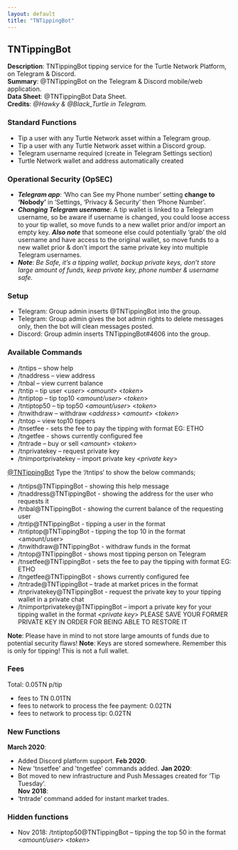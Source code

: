 ```yaml
---
layout: default
title: "TNTippingBot"
---
```

## TNTippingBot

**Description**: TNTippingBot tipping service for the Turtle Network Platform, on Telegram & Discord.<br>
**Summary**: @TNTippingBot on the Telegram & Discord mobile/web application.<br>
**Data Sheet**: @TNTippingBot Data Sheet.<br>
**Credits**: *@Hawky & @Black_Turtle in Telegram.*

### Standard Functions

* Tip a user with any Turtle Network asset within a Telegram group.
* Tip a user with any Turtle Network asset within a Discord group.
* Telegram username required (create in Telegram Settings section)
* Turtle Network wallet and address automatically created

### Operational Security (OpSEC)

* ***Telegram app***: ‘Who can See my Phone number’ setting **change to ‘Nobody’** in ‘Settings, ‘Privacy & Security’ then ‘Phone Number’.
* ***Changing Telegram username***: A tip wallet is linked to a Telegram username, so be aware if username is changed, you could loose access to your tip wallet, so move funds to a new wallet prior and/or import an empty key. ***Also note*** that someone else could potentially ‘grab’ the old username and have access to the original wallet, so move funds to a new wallet prior & don’t import the same private key into multiple Telegram usernames.
* ***Note***: *Be Safe, it’s a tipping wallet, backup private keys, don’t store large amount of funds, keep private key, phone number & username safe.*

### Setup

* Telegram: Group admin inserts @TNTippingBot into the group.
* Telegram: Group admin gives the bot admin rights to delete messages only, then the bot will clean messages posted.
* Discord: Group admin inserts TNTippingBot#4606 into the group.

### Available Commands

* /tntips – show help
* /tnaddress – view address
* /tnbal – view current balance
* /tntip – tip user <*user*> <*amount*> <*token*>
* /tntiptop – tip top10 <*amount/user*> <*token*>
* /tntiptop50 – tip top50 <*amount/user*> <*token*>
* /tnwithdraw – withdraw <*address*> <*amount*> <*token*>
* /tntop – view top10 tippers
* /tnsetfee - sets the fee to pay the tipping with format <fee> EG: ETHO
* /tngetfee - shows currently configured fee
* /tntrade – buy or sell <*amount*> <*token*>
* /tnprivatekey – request private key
* /tnimportprivatekey – import private key <*private key*>

[@TNTippingBot](https://t.me/TNTippingBot) Type the ‘/tntips‘ to show the below commands;
* /tntips@TNTippingBot - showing this help message 
* /tnaddress@TNTippingBot - showing the address for the user who requests it 
* /tnbal@TNTippingBot - showing the current balance of the requesting user 
* /tntip@TNTippingBot - tipping a user in the format <user> <amount> <token>
* /tntiptop@TNTippingBot - tipping the top 10 in the format <amount/user> <token>
* /tnwithdraw@TNTippingBot - withdraw funds in the format <address> <amount> <token>
* /tntop@TNTippingBot - shows most tipping person on Telegram
* /tnsetfee@TNTippingBot - sets the fee to pay the tipping with format <fee> EG: ETHO
* /tngetfee@TNTippingBot - shows currently configured fee
* /tntrade@TNTippingBot – trade at market prices in the format <buy or sell> <amount> <token>
* /tnprivatekey@TNTippingBot - request the private key to your tipping wallet in a private chat
* /tnimportprivatekey@TNTippingBot – import a private key for your tipping wallet in the format <*private key*> PLEASE SAVE YOUR FORMER PRIVATE KEY IN ORDER FOR BEING ABLE TO RESTORE IT

**Note**: Please have in mind to not store large amounts of funds due to potential security flaws!
**Note**: Keys are stored somewhere. Remember this is only for tipping! This is not a full wallet.

### Fees
Total: 0.05TN p/tip
* fees to TN 0.01TN
* fees to network to process the fee payment: 0.02TN
* fees to network to process tip: 0.02TN

### New Functions
**March 2020**: 
* Added Discord platform support.
**Feb 2020**: 
* New 'tnsetfee' and 'tngetfee' commands added.
**Jan 2020**: 
* Bot moved to new infrastructure and Push Messages created for ‘Tip Tuesday’.<br>
**Nov 2018**: 
* ‘tntrade’ command added for instant market trades.<br>

### Hidden functions
* Nov 2018: /tntiptop50@TNTippingBot – tipping the top 50 in the format <*amount/user*> <*token*>
